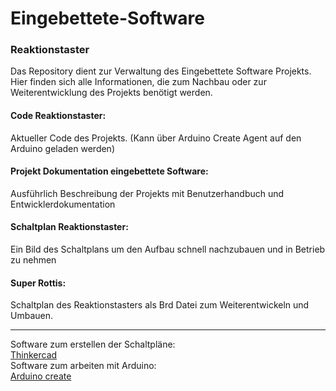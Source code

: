 # Eingebettete-Software
### Reaktionstaster

Das Repository dient zur Verwaltung des Eingebettete Software Projekts.
Hier finden sich alle Informationen, die zum Nachbau oder zur Weiterentwicklung des Projekts benötigt werden.

#### Code Reaktionstaster: 
Aktueller Code des Projekts. (Kann über Arduino Create Agent auf den Arduino geladen werden)

#### Projekt Dokumentation eingebettete Software:
Ausführlich Beschreibung der Projekts mit Benutzerhandbuch und Entwicklerdokumentation

#### Schaltplan Reaktionstaster:
Ein Bild des Schaltplans um den Aufbau schnell nachzubauen und in Betrieb zu nehmen

#### Super Rottis:
Schaltplan des Reaktionstasters als Brd Datei zum Weiterentwickeln und Umbauen.

***
Software zum  erstellen der Schaltpläne: <br>
[Thinkercad](https://www.tinkercad.com/#/) <br>
Software zum arbeiten mit Arduino: <br>
[Arduino create](https://create.arduino.cc/) <br>
